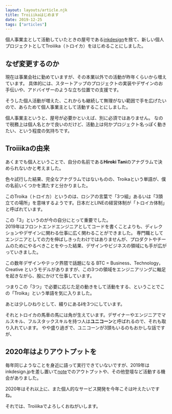 ```yaml
---
layout: layouts/article.njk
title: Troiiikaはじめます
date: 2019-12-25
tags: ["articles"]
---
```


個人事業主として活動していたときの屋号である[inkdesign](http://inkdesign.jp/)を捨て、新しい個人プロジェクトとしてTroiiika（トロイカ）をはじめることにしました。

## なぜ変更するのか

現在は事業会社に勤めていますが、その本業以外での活動が昨年くらいから増えています。
具体的には、スタートアップのプロジェクトの実装やデザインのお手伝いや、アドバイザーのような立ち位置での支援です。

そうした個人活動が増えた、これからも継続して無理がない範囲で手を広げたいので、あらためて個人事業主として活動することにしました。

個人事業主というと、屋号が必要かといえば、別に必須ではありません。
なので税務上は個人名とかで良いのだけど、活動上は何かプロジェクト名っぽく動きたい、という程度の気持ちです。

## Troiiikaの由来

あくまでも個人ということで、自分の名前である**Hiroki Tani**のアナグラムで決められないかと考えました。

色々試行した結果、完全なアナグラムではないものの、Troikaという単語が、僕の名前いくつかを満たすと分かりました。

このTroika（トロイカ）というのは、ロシアの言葉で「3つ組」あるいは「3頭立ての場所」を意味するようです。日本だとLINEの経営体制が「トロイカ体制」と呼ばれています。

この「3」というのが今の自分にとって重要でした。  
2019年はフロントエンドエンジニアとしてコードを書くことよりも、ディレクションやデザインに関わる仕事に広く関わることができました。
専門職としてエンジニアとしての力を伸ばしきったわけではありませんが、プロダクトやチームのためにやるべきことをやった結果、デザインやビジネスの領域にも手が広がっていきました。

この数年デザインやテック界隈で話題になる BTC = Business、Technology，Creative というモデルがありますが、この3つの領域をエンジニアリングに軸足を起きながら、股にかけて仕事しています。

つまりこの「3つ」で必要に応じた足の動きをして活動をする、ということでこの「Troika」という単語を気に入りました。

あとは少しひねりとして、綴りにある**i**を3つにしています。

それとトロイカの馬車の馬には角が生えています。デザイナーやエンジニアでマルスキル、フルスタックスキルを持つ人は**ユニコーン**と呼ばれるので、それも取り入れています。
やや盛り過ぎで、ユニコーンが3頭もいるのもおかしな話ですが、

## 2020年はよりアウトプットを

毎年同じようなことを身近に語って実行できていないですが、2019年はinkdesign.jpを差し置いて[note](https://note.com/hilokit)でのアウトプットや、その他登壇など活動する機会がありました。

2020年はそれ以上に、また個人的なサービス開発を今年こそは叶えたいですね。

それでは、Troiiikaでよろしくおねがいします。
